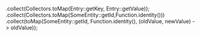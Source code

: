 .collect(Collectors.toMap(Entry::getKey, Entry::getValue));
.collect(Collectors.toMap(SomeEntity::getId,Function.identity()))
.collect(toMap(SomeEntity::getId, Function.identity(), (oldValue, newValue) -> oldValue));

